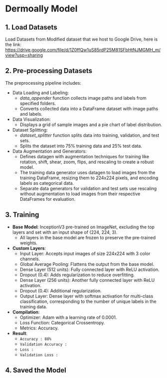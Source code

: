 # Dermoally Model
## 1. Load Datasets 
Load Datasets from Modified dataset that we host to Google Drive, here is the link: https://drive.google.com/file/d/1Z0ffQw1uS85rdP25M81SFbHtNJMGMH_m/view?usp=sharing

## 2. Pre-processing Datasets
The preprocessing pipeline includes:
  - Data Loading and Labeling:
    - _data_appender_ function collects image paths and labels from specified folders.
    - Converts collected data into a DataFrame dataset with image paths and labels.
  - Data Visualization:
    - Displays a grid of sample images and a pie chart of label distribution.
  - Dataset Splitting:
    - _dataset_splitter_ function splits data into training, validation, and test sets.
    - Splits the dataset into 75% training data and 25% test data.
  - Data Augmentation and Generators:
    - Defines datagen with augmentation techniques for training like rotation, shift, shear, zoom, flips, and rescaling to create a robust model.
    - The training data generator uses datagen to load images from the training DataFrame, resizing them to 224x224 pixels, and encoding labels as categorical data.
    - Separate data generators for validation and test sets use rescaling without augmentation to load images from their respective DataFrames for evaluation.
      
## 3. Training
  - **Base Model**: InceptionV3 pre-trained on ImageNet, excluding the top layers and set with an input shape of (224, 224, 3).
    - All layers in the base model are frozen to preserve the pre-trained weights.
  - **Custom Layers**:
    - Input Layer: Accepts input images of size 224x224 with 3 color channels.
    - Global Average Pooling: Flattens the output from the base model.
    - Dense Layer (512 units): Fully connected layer with ReLU activation.
    - Dropout (0.4): Adds regularization to reduce overfitting.
    - Dense Layer (256 units): Another fully connected layer with ReLU activation.
    - Dropout (0.4): Additional regularization.
    - Output Layer: Dense layer with softmax activation for multi-class classification, corresponding to the number of unique labels in the training data.
  - **Compilation**:
    - Optimizer: Adam with a learning rate of 0.0001.
    - Loss Function: Categorical Crossentropy.
    - Metrics: Accuracy.
  - **Result**:
    - `Accuracy : 88%`
    - `Validation Accuracy :`
    - `Loss : `
    - `Validation Loss :`
## 4. Saved the Model
